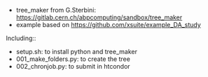 - tree_maker from G.Sterbini: https://gitlab.cern.ch/abpcomputing/sandbox/tree_maker
- example based on https://github.com/xsuite/example_DA_study

Including::
- setup.sh: to install python and tree_maker
- 001_make_folders.py: to create the tree
- 002_chronjob.py: to submit in htcondor

